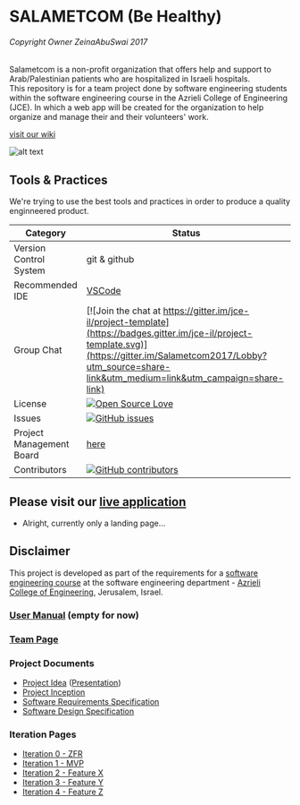 # SALAMETCOM (Be Healthy)
###### Copyright Owner ZeinaAbuSwai 2017

Salametcom is a non-profit organization that offers help and support to Arab/Palestinian patients who are hospitalized in Israeli hospitals.  
This repository is for a team project done by software engineering students within the software engineering course in the Azrieli College of Engineering (JCE). In which a web app will be created for the organization to help organize and manage their and their volunteers' work. 

[visit our wiki](https://github.com/ZeinaAbuSwai/Salametcom/wiki)

![alt text](https://scontent-ams3-1.xx.fbcdn.net/v/t1.0-9/1976961_802297156470355_5153050688111667329_n.png?oh=cf7d97a48f5f4069ce3f83d99a31226f&oe=59585896)

## Tools & Practices
We're trying to use the best tools and practices in order to produce a quality enginneered product.

|Category|Status|
|---|---|
| Version Control System| git & github |
| Recommended IDE | [VSCode](https://code.visualstudio.com) |
| Group Chat | [![Join the chat at https://gitter.im/jce-il/project-template](https://badges.gitter.im/jce-il/project-template.svg)](https://gitter.im/Salametcom2017/Lobby?utm_source=share-link&utm_medium=link&utm_campaign=share-link) |
| License | [![Open Source Love](https://badges.frapsoft.com/os/mit/mit.svg?v=102)](https://opensource.org/licenses/MIT) |
| Issues | [![GitHub issues](https://img.shields.io/github/issues/jce-il/project-template.svg?style=flat)](https://github.com/jce-il/project-template/issues) |
| Project Management Board| [here](https://github.com/jce-il/project-template/projects/1) |
| Contributors | [![GitHub contributors](https://img.shields.io/github/contributors/jce-il/project-template.svg)](https://github.com/ZeinaAbuSwai/Salametcom/graphs/contributors)|

## Please visit our [live application](https://demo.reactstarterkit.com/)
- Alright, currently only a landing page...


## Disclaimer
This project is developed as part of the requirements for a [software engineering course](https://github.com/jce-il/se-class/wiki) at the software engineering department - [Azrieli College of Engineering](http://www.jce.ac.il/), Jerusalem, Israel.


### [User Manual](../../wiki/user-manual) (empty for now)

### [Team Page](../../wiki/team)

### Project Documents
- [Project Idea](docs/idea.pdf) ([Presentation](docs/idea-slides.pdf))
- [Project Inception](../../wiki/inception)
- [Software Requirements Specification](../../wiki/srs)
- [Software Design Specification](../../wiki/sds)

### Iteration Pages
- [Iteration 0 - ZFR](../../wiki/iter0-zfr)
- [Iteration 1 - MVP]()
- [Iteration 2 - Feature X]()
- [Iteration 3 - Feature Y]()
- [Iteration 4 - Feature Z]()



